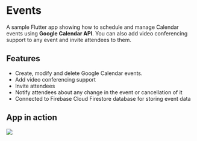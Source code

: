 # Events

A sample Flutter app showing how to schedule and manage Calendar events using **Google Calendar API**. You can also add video conferencing support to any event and invite attendees to them.

## Features

* Create, modify and delete Google Calendar events.
* Add video conferencing support
* Invite attendees
* Notify attendees about any change in the event or cancellation of it
* Connected to Firebase Cloud Firestore database for storing event data

## App in action

![](https://github.com/sbis04/events_demo/raw/master/screenshot/event.gif)

